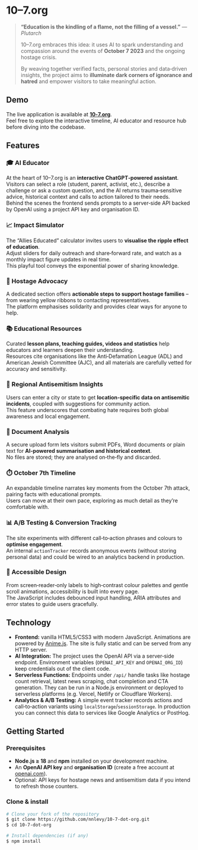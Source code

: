 # 10–7.org

> **“Education is the kindling of a flame, not the filling of a vessel.”** — *Plutarch*
> 
> 10–7.org embraces this idea: it uses AI to spark understanding and compassion around the events of **October 7 2023** and the ongoing hostage crisis.  
>
> By weaving together verified facts, personal stories and data‑driven insights, the project aims to **illuminate dark corners of ignorance and hatred** and empower visitors to take meaningful action.

## Demo

The live application is available at **[10‑7.org](https://10-7.org)**.  
Feel free to explore the interactive timeline, AI educator and resource hub before diving into the codebase.

## Features

### 🎓 AI Educator

At the heart of 10–7.org is an **interactive ChatGPT‑powered assistant**.  
Visitors can select a role (student, parent, activist, etc.), describe a challenge or ask a custom question, and the AI returns trauma‑sensitive advice, historical context and calls to action tailored to their needs.  
Behind the scenes the frontend sends prompts to a server‑side API backed by OpenAI using a project API key and organisation ID.

### 📈 Impact Simulator

The “Allies Educated” calculator invites users to **visualise the ripple effect of education**.  
Adjust sliders for daily outreach and share‑forward rate, and watch as a monthly impact figure updates in real time.  
This playful tool conveys the exponential power of sharing knowledge.

### 💛 Hostage Advocacy

A dedicated section offers **actionable steps to support hostage families** – from wearing yellow ribbons to contacting representatives.  
The platform emphasises solidarity and provides clear ways for anyone to help.

### 📚 Educational Resources

Curated **lesson plans, teaching guides, videos and statistics** help educators and learners deepen their understanding.  
Resources cite organisations like the Anti‑Defamation League (ADL) and American Jewish Committee (AJC), and all materials are carefully vetted for accuracy and sensitivity.

### 🧭 Regional Antisemitism Insights

Users can enter a city or state to get **location‑specific data on antisemitic incidents**, coupled with suggestions for community action.  
This feature underscores that combating hate requires both global awareness and local engagement.

### 📄 Document Analysis

A secure upload form lets visitors submit PDFs, Word documents or plain text for **AI‑powered summarisation and historical context**.  
No files are stored; they are analysed on‑the‑fly and discarded.

### ⏱️ October 7th Timeline

An expandable timeline narrates key moments from the October 7th attack, pairing facts with educational prompts.  
Users can move at their own pace, exploring as much detail as they’re comfortable with.

### 📊 A/B Testing & Conversion Tracking

The site experiments with different call‑to‑action phrases and colours to **optimise engagement**.  
An internal `actionTracker` records anonymous events (without storing personal data) and could be wired to an analytics backend in production.

### 🧠 Accessible Design

From screen‑reader‑only labels to high‑contrast colour palettes and gentle scroll animations, accessibility is built into every page.  
The JavaScript includes debounced input handling, ARIA attributes and error states to guide users gracefully.

## Technology

- **Frontend:** vanilla HTML5/CSS3 with modern JavaScript.  Animations are powered by [Anime.js](https://animejs.com).  The site is fully static and can be served from any HTTP server.  
- **AI Integration:** The project uses the OpenAI API via a server‑side endpoint.  Environment variables (`OPENAI_API_KEY` and `OPENAI_ORG_ID`) keep credentials out of the client code.  
- **Serverless Functions:** Endpoints under `/api/` handle tasks like hostage count retrieval, latest news scraping, chat completion and CTA generation.  They can be run in a Node.js environment or deployed to serverless platforms (e.g. Vercel, Netlify or Cloudflare Workers).  
- **Analytics & A/B Testing:** A simple event tracker records actions and call‑to‑action variants using `localStorage`/`sessionStorage`.  In production you can connect this data to services like Google Analytics or PostHog.

## Getting Started

### Prerequisites

- **Node.js ≥ 18** and **npm** installed on your development machine.
- An **OpenAI API key** and **organisation ID** (create a free account at [openai.com](https://openai.com)).
- Optional: API keys for hostage news and antisemitism data if you intend to refresh those counters.

### Clone & install

```bash
# Clone your fork of the repository
$ git clone https://github.com/nnlevy/10-7-dot-org.git
$ cd 10-7-dot-org

# Install dependencies (if any)
$ npm install
